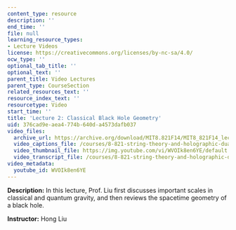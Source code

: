 ```yaml
---
content_type: resource
description: ''
end_time: ''
file: null
learning_resource_types:
- Lecture Videos
license: https://creativecommons.org/licenses/by-nc-sa/4.0/
ocw_type: ''
optional_tab_title: ''
optional_text: ''
parent_title: Video Lectures
parent_type: CourseSection
related_resources_text: ''
resource_index_text: ''
resourcetype: Video
start_time: ''
title: 'Lecture 2: Classical Black Hole Geometry'
uid: 376cad9e-aea4-774b-640d-a4573dafb037
video_files:
  archive_url: https://archive.org/download/MIT8.821F14/MIT8_821F14_lec02_300k.mp4
  video_captions_file: /courses/8-821-string-theory-and-holographic-duality-fall-2014/fb9ec061609f55bfa89b2352d1daefed_WVOIk8en6YE.vtt
  video_thumbnail_file: https://img.youtube.com/vi/WVOIk8en6YE/default.jpg
  video_transcript_file: /courses/8-821-string-theory-and-holographic-duality-fall-2014/50e23809db0c4c5d94f900a16e2e929a_WVOIk8en6YE.pdf
video_metadata:
  youtube_id: WVOIk8en6YE
---
```


**Description:** In this lecture, Prof. Liu first discusses important scales in classical and quantum gravity, and then reviews the spacetime geometry of a black hole.

**Instructor:** Hong Liu

